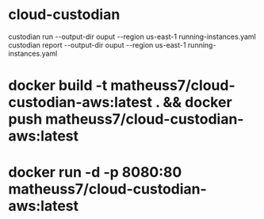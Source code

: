 # cloud-custodian

custodian run --output-dir ouput --region us-east-1 running-instances.yaml
custodian report --output-dir ouput --region us-east-1 running-instances.yaml

#  docker build -t matheuss7/cloud-custodian-aws:latest .  && docker push  matheuss7/cloud-custodian-aws:latest
#  docker run -d -p 8080:80 matheuss7/cloud-custodian-aws:latest
